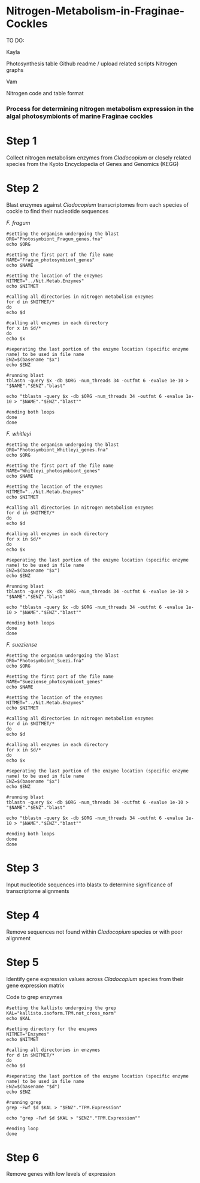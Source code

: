 # Nitrogen-Metabolism-in-Fraginae-Cockles


TO DO:

Kayla

Photosynthesis table
Github readme / upload related scripts
Nitrogen graphs

Vam 

Nitrogen code and table format


### Process for determining nitrogen metabolism expression in the algal photosymbionts of marine Fraginae cockles

# Step 1
Collect nitrogen metabolism enzymes from *Cladocopium* or closely related species from the Kyoto Encyclopedia of Genes and Genomics (KEGG)

# Step 2
Blast enzymes against *Cladocopium* transcriptomes from each species of cockle to find their nucleotide sequences

*F. fragum*
```
#setting the organism undergoing the blast
ORG="Photosymbiont_Fragum_genes.fna"
echo $ORG

#setting the first part of the file name 
NAME="Fragum_photosymbiont_genes"
echo $NAME

#setting the location of the enzymes
NITMET="../Nit.Metab.Enzymes"
echo $NITMET

#calling all directories in nitrogen metabolism enzymes
for d in $NITMET/*
do
echo $d

#calling all enzymes in each directory
for x in $d/*
do
echo $x

#seperating the last portion of the enzyme location (specific enzyme name) to be used in file name
ENZ=$(basename "$x")
echo $ENZ

#running blast
tblastn -query $x -db $ORG -num_threads 34 -outfmt 6 -evalue 1e-10 > "$NAME"."$ENZ"."blast"

echo "tblastn -query $x -db $ORG -num_threads 34 -outfmt 6 -evalue 1e-10 > "$NAME"."$ENZ"."blast""

#ending both loops 
done
done
```

*F. whitleyi*
```
#setting the organism undergoing the blast
ORG="Photosymbiont_Whitleyi_genes.fna"
echo $ORG

#setting the first part of the file name 
NAME="Whitleyi_photosymbiont_genes"
echo $NAME

#setting the location of the enzymes
NITMET="../Nit.Metab.Enzymes"
echo $NITMET

#calling all directories in nitrogen metabolism enzymes
for d in $NITMET/*
do
echo $d

#calling all enzymes in each directory
for x in $d/*
do
echo $x

#seperating the last portion of the enzyme location (specific enzyme name) to be used in file name
ENZ=$(basename "$x")
echo $ENZ

#running blast
tblastn -query $x -db $ORG -num_threads 34 -outfmt 6 -evalue 1e-10 > "$NAME"."$ENZ"."blast"

echo "tblastn -query $x -db $ORG -num_threads 34 -outfmt 6 -evalue 1e-10 > "$NAME"."$ENZ"."blast""

#ending both loops 
done
done
```


*F. sueziense*
```
#setting the organism undergoing the blast
ORG="Photosymbiont_Suezi.fna"
echo $ORG

#setting the first part of the file name 
NAME="Sueziense_photosymbiont_genes"
echo $NAME

#setting the location of the enzymes
NITMET="../Nit.Metab.Enzymes"
echo $NITMET

#calling all directories in nitrogen metabolism enzymes
for d in $NITMET/*
do
echo $d

#calling all enzymes in each directory
for x in $d/*
do
echo $x

#seperating the last portion of the enzyme location (specific enzyme name) to be used in file name
ENZ=$(basename "$x")
echo $ENZ

#running blast
tblastn -query $x -db $ORG -num_threads 34 -outfmt 6 -evalue 1e-10 > "$NAME"."$ENZ"."blast"

echo "tblastn -query $x -db $ORG -num_threads 34 -outfmt 6 -evalue 1e-10 > "$NAME"."$ENZ"."blast""

#ending both loops 
done
done
```

# Step 3
Input nucleotide sequences into blastx to determine significance of transcriptome alignments

# Step 4
Remove sequences not found within *Cladocopium* species or with poor alignment 

# Step 5
Identify gene expression values across *Cladocopium* species from their gene expression matrix 

Code to grep enzymes 
```
#setting the kallisto undergoing the grep
KAL="kallisto.isoform.TPM.not_cross_norm"
echo $KAL

#setting directory for the enzymes
NITMET="Enzymes"
echo $NITMET

#calling all directories in enzymes
for d in $NITMET/*
do
echo $d

#seperating the last portion of the enzyme location (specific enzyme name) to be used in file name
ENZ=$(basename "$d")
echo $ENZ

#running grep
grep -Fwf $d $KAL > "$ENZ"."TPM.Expression"

echo "grep -Fwf $d $KAL > "$ENZ"."TPM.Expression""

#ending loop 
done
```

# Step 6
Remove genes with low levels of expression


